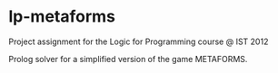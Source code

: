 lp-metaforms
============

Project assignment for the Logic for Programming course @ IST 2012

Prolog solver for a simplified version of the game METAFORMS.
